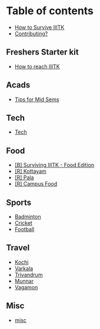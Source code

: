 # Table of contents

* [How to Survive IIITK](README.md)
* [Contributing?](how-to-contribute.md)

## Freshers Starter kit

* [How to reach IIITK](<fresher starter kit/README.md>)

## Acads

* [Tips for Mid Sems](acads/tips-for-mid-sems.md)

## Tech

* [Tech](tech/README.md)

## Food

* [\[B\] Surviving IIITK - Food Edition](food/food.md)
* [\[R\] Kottayam](food/kottayam.md)
* [\[R\] Pala](food/pala.md)
* [\[R\] Campus Food](food/campus-food.md)

## Sports

* [Badminton](sports/badminton.md)
* [Cricket](sports/cricket.md)
* [Football](sports/football.md)

## Travel

* [Kochi](travel/kochi.md)
* [Varkala](travel/varkala.md)
* [Trivandrum](travel/trivandrum.md)
* [Munnar](travel/munnar.md)
* [Vagamon](travel/vagamon.md)

## Misc

* [misc](misc/README.md)
